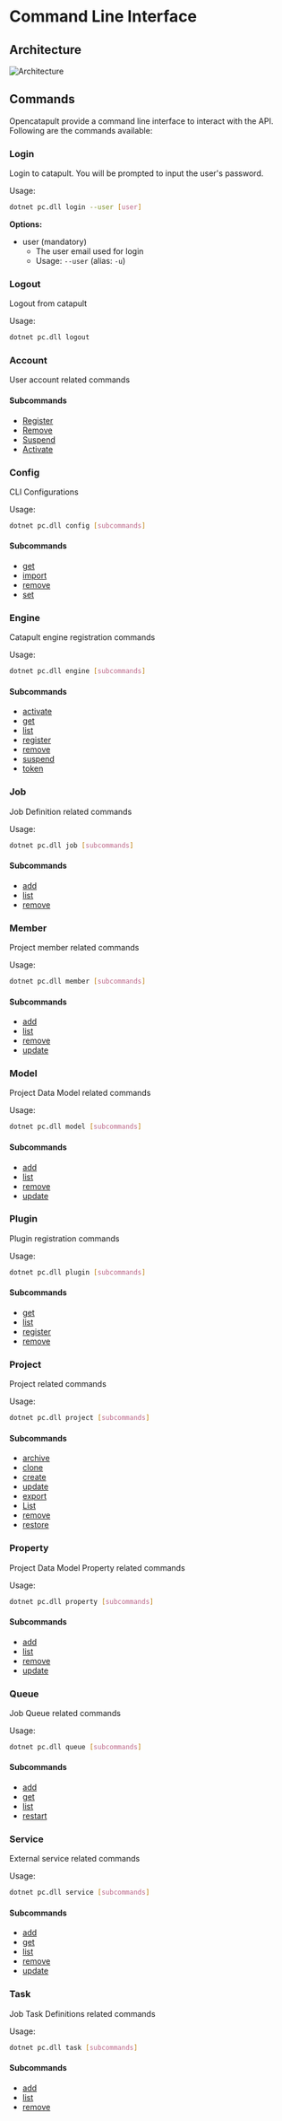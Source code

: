 # Command Line Interface

## Architecture

![Architecture](../img/cli-arch.jpeg)


## Commands
Opencatapult provide a command line interface to interact with the API. Following are the commands available:

### Login
Login to catapult. You will be prompted to input the user's password.

Usage:
```sh
dotnet pc.dll login --user [user]
```

**Options:**
* user (mandatory)
    * The user email used for login
    * Usage: `--user` (alias: `-u`)

### Logout
Logout from catapult

Usage:
```sh
dotnet pc.dll logout
```

### Account		
User account related commands			

#### Subcommands

* [Register](account.md#register)
* [Remove](account.md#remove)
* [Suspend](account.md#suspend)
* [Activate](account.md#activate)

### Config		
CLI Configurations

Usage: 
```sh
dotnet pc.dll config [subcommands]
```

#### Subcommands

* [get](config.md#get)
* [import](config.md#import)
* [remove](config.md#remove)
* [set](config.md#set)

### Engine		
Catapult engine registration commands

Usage: 
```sh
dotnet pc.dll engine [subcommands]
```

#### Subcommands

* [activate](engine.md#activate)
* [get](engine.md#get)
* [list](engine.md#list)
* [register](engine.md#register)
* [remove](engine.md#remove)
* [suspend](engine.md#suspend)
* [token](engine.md#token)

### Job		
Job Definition related commands

Usage: 
```sh
dotnet pc.dll job [subcommands]
```

#### Subcommands

* [add](job.md#add)
* [list](job.md#list)
* [remove](job.md#remove)

### Member		
Project member related commands

Usage: 
```sh
dotnet pc.dll member [subcommands]
```

#### Subcommands

* [add](member.md#add)
* [list](member.md#list)
* [remove](member.md#remove)
* [update](member.md#update)

### Model		
Project Data Model related commands

Usage: 
```sh
dotnet pc.dll model [subcommands]
```

#### Subcommands

* [add](model.md#add)
* [list](model.md#list)
* [remove](model.md#remove)
* [update](model.md#update)

### Plugin		
Plugin registration commands

Usage: 
```sh
dotnet pc.dll plugin [subcommands]
```

#### Subcommands

* [get](plugin.md#get)
* [list](plugin.md#list)
* [register](plugin.md#register)
* [remove](plugin.md#remove)

### Project		
Project related commands

Usage: 
```sh
dotnet pc.dll project [subcommands]
```

#### Subcommands

* [archive](project.md#archive)
* [clone](project.md#clone)
* [create](project.md#create)
* [update](project.md#update)
* [export](project.md#export)
* [List](project.md#list)
* [remove](project.md#remove)
* [restore](project.md#restore)

### Property		
Project Data Model Property related commands

Usage: 
```sh
dotnet pc.dll property [subcommands]
```

#### Subcommands

* [add](property.md#add)
* [list](property.md#list)
* [remove](property.md#remove)
* [update](property.md#update)

### Queue		
Job Queue related commands

Usage: 
```sh
dotnet pc.dll queue [subcommands]
```

#### Subcommands

* [add](queue.md#add)
* [get](queue.md#get)
* [list](queue.md#list)
* [restart](queue.md#restart)

### Service		
External service related commands

Usage: 
```sh
dotnet pc.dll service [subcommands]
```

#### Subcommands

* [add](service.md#add)
* [get](service.md#get)
* [list](service.md#list)
* [remove](service.md#remove)
* [update](service.md#update)

### Task		
Job Task Definitions related commands

Usage: 
```sh
dotnet pc.dll task [subcommands]
```

#### Subcommands

* [add](task.md#add)
* [list](task.md#list)
* [remove](task.md#remove)